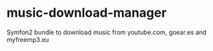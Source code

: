 music-download-manager
======================

Symfon2 bundle to download music from youtube.com, goear.es and myfreemp3.eu
